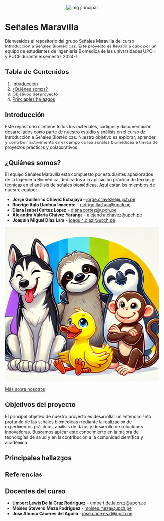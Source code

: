 <p align="center">
  <img src="https://ceme.nust.edu.pk/wp-content/uploads/2020/08/Biomedical-Signals-and-Systems-BSS-Research-Group-3.png" alt="img principal" width="900" height="130"/>
</p>

# Señales Maravilla 

Bienvenidos al repositorio del grupo Señales Maravilla del curso Introducción a Señales Biomédicas. Este proyecto es llevado a cabo por un equipo de estudiantes de Ingeniería Biomédica de las universidades UPCH y PUCP durante el semestre 2024-1.

## Tabla de Contenidos

1. [Introducción](#introducción)
2. [¿Quiénes somos?](#quiénes-somos)
4. [Objetivos del proyecto](#objetivos-del-proyecto)
5. [Princiaples hallazgos](#principales-hallazgos)

## Introducción

Este repositorio contiene todos los materiales, códigos y documentación desarrollados como parte de nuestro estudio y análisis en el curso de Introducción a Señales Biomédicas. Nuestro objetivo es explorar, aprender y contribuir activamente en el campo de las señales biomédicas a través de proyectos prácticos y colaborativos.

## ¿Quiénes somos?

El equipo Señales Maravilla está compuesto por estudiantes apasionados de la Ingeniería Biomédica, dedicados a la aplicación práctica de teorías y técnicas en el análisis de señales biomédicas. Aquí están los miembros de nuestro equipo:

- **Jorge Guillermo Chavez Echajaya** - jorge.chaveze@upch.pe
- **Rodrigo Italo Llachua Inocente** - rodrigo.llachua@upch.pe 
- **Diana Isabel Cortez Lopez** - diana.cortez@upch.pe
- **Alejandra Valeria Chávez Yaranga** - alejandra.chavez@upch.pe
- **Joaquin Miguel Díaz Lara** - joaquin.diazl@upch.pe

![foto_grupal](Imagenes/foto_grupal.jpg)

[Más sobre nosotros](ISB/Laboratorios/Lab01%20-%20Quiénes%20Somos/README.md)

## Objetivos del proyecto

El principal objetivo de nuestro proyecto es desarrollar un entendimiento profundo de las señales biomédicas mediante la realización de experimentos prácticos, análisis de datos y desarrollo de soluciones innovadoras. Buscamos aplicar este conocimiento en la mejora de tecnologías de salud y en la contribución a la comunidad científica y académica.

## Principales hallazgos

## Referencias

## Docentes del curso

- **Umbert Lewis De la Cruz Rodriguez** - umbert.de.la.cruz@upch.pe
- **Moises Stevend Meza Rodriguez** - moises.meza@upch.pe
- **Jose Alonso Cáceres del Aguila** - jose.caceres.d@upch.pe

